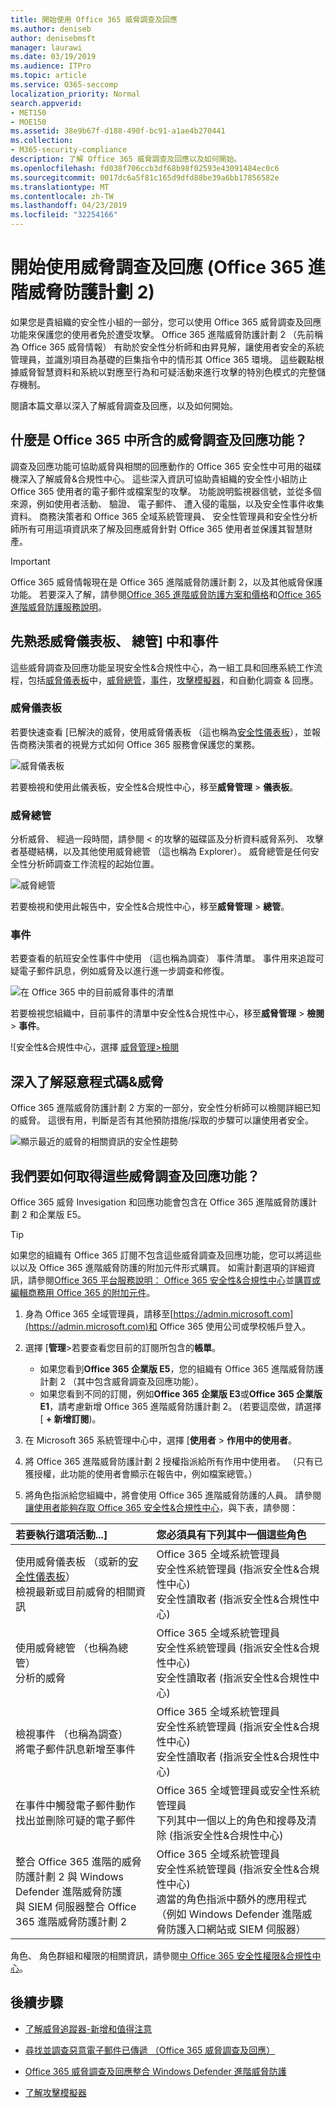 ```yaml
---
title: 開始使用 Office 365 威脅調查及回應
ms.author: deniseb
author: denisebmsft
manager: laurawi
ms.date: 03/19/2019
ms.audience: ITPro
ms.topic: article
ms.service: O365-seccomp
localization_priority: Normal
search.appverid:
- MET150
- MOE150
ms.assetid: 38e9b67f-d188-490f-bc91-a1ae4b270441
ms.collection:
- M365-security-compliance
description: 了解 Office 365 威脅調查及回應以及如何開始。
ms.openlocfilehash: fd038f706ccb3df68b98f02593e43091484ec0c6
ms.sourcegitcommit: 0017dc6a5f81c165d9dfd88be39a6bb17856582e
ms.translationtype: MT
ms.contentlocale: zh-TW
ms.lasthandoff: 04/23/2019
ms.locfileid: "32254166"
---
```

# <a name="get-started-with-threat-investigation-and-response-office-365-advanced-threat-protection-plan-2"></a>開始使用威脅調查及回應 (Office 365 進階威脅防護計劃 2)

如果您是貴組織的安全性小組的一部分，您可以使用 Office 365 威脅調查及回應功能來保護您的使用者免於遭受攻擊。 Office 365 進階威脅防護計劃 2 （先前稱為 Office 365 威脅情報） 有助於安全性分析師和由昇見解，讓使用者安全的系統管理員，並識別項目為基礎的巨集指令中的情形其 Office 365 環境。 這些觀點根據威脅智慧資料和系統以對應至行為和可疑活動來進行攻擊的特別色模式的完整儲存機制。
  
閱讀本篇文章以深入了解威脅調查及回應，以及如何開始。
  
## <a name="what-are-the-threat-investigation-and-response-capabilities-included-in-office-365"></a>什麼是 Office 365 中所含的威脅調查及回應功能？

調查及回應功能可協助威脅與相關的回應動作的 Office 365 安全性中可用的磁碟機深入了解威脅&amp;合規性中心。 這些深入資訊可協助貴組織的安全性小組防止 Office 365 使用者的電子郵件或檔案型的攻擊。 功能說明監視器信號，並從多個來源，例如使用者活動、 驗證、 電子郵件、 遭入侵的電腦，以及安全性事件收集資料。 商務決策者和 Office 365 全域系統管理員、 安全性管理員和安全性分析師所有可用這項資訊來了解及回應威脅針對 Office 365 使用者並保護其智慧財產。

> [!IMPORTANT]
> Office 365 威脅情報現在是 Office 365 進階威脅防護計劃 2，以及其他威脅保護功能。 若要深入了解，請參閱[Office 365 進階威脅防護方案和價格](https://products.office.com/exchange/advance-threat-protection)和[Office 365 進階威脅防護服務說明](https://docs.microsoft.com/office365/servicedescriptions/office-365-advanced-threat-protection-service-description)。
  
## <a name="get-acquainted-with-the-threat-dashboard-explorer-and-incidents"></a>先熟悉威脅儀表板、 總管] 中和事件

這些威脅調查及回應功能呈現安全性&amp;合規性中心，為一組工具和回應系統工作流程，包括[威脅儀表板](#threat-dashboard)中，[威脅總管](#threat-explorer)，[事件](get-started-with-ti.md#incidents)，[攻擊模擬器](attack-simulator.md)，和自動化調查 & 回應。
  
### <a name="threat-dashboard"></a>威脅儀表板

若要快速查看 [已解決的威脅，使用威脅儀表板 （這也稱為[安全性儀表板](security-dashboard.md)），並報告商務決策者的視覺方式如何 Office 365 服務會保護您的業務。
  
![威脅儀表板](media/ce013a31-3f80-4d09-bb95-bfb7623b8bc4.png)
  
若要檢視和使用此儀表板，安全性&amp;合規性中心，移至**威脅管理** \> **儀表板**。
  
### <a name="threat-explorer"></a>威脅總管

分析威脅、 經過一段時間，請參閱 < 的攻擊的磁碟區及分析資料威脅系列、 攻擊者基礎結構，以及其他使用威脅總管 （這也稱為 Explorer）。 威脅總管是任何安全性分析師調查工作流程的起始位置。
  
![威脅總管](media/7a7cecee-17f0-4134-bcb8-7cee3f3c3890.png)
  
若要檢視和使用此報告中，安全性&amp;合規性中心，移至**威脅管理** \> **總管**。
  
 ### <a name="incidents"></a>事件

若要查看的航班安全性事件中使用 （這也稱為調查） 事件清單。 事件用來追蹤可疑電子郵件訊息，例如威脅及以進行進一步調查和修復。
  
![在 Office 365 中的目前威脅事件的清單](media/acadd4c7-d2de-4146-aeb8-90cfad805a9c.png)
  
若要檢視您組織中，目前事件的清單中安全性&amp;合規性中心，移至**威脅管理** \> **檢閱** \> **事件**。
  
![安全性&amp;合規性中心，選擇 [威脅管理\>檢閱](media/e0f46454-fa38-40f0-a120-b595614d1d22.png)
  
## <a name="learn-more-about-malware-amp-threats"></a>深入了解惡意程式碼&amp;威脅

Office 365 進階威脅防護計劃 2 方案的一部分，安全性分析師可以檢閱詳細已知的威脅。 這很有用，判斷是否有其他預防措施/採取的步驟可以讓使用者安全。
  
![顯示最近的威脅的相關資訊的安全性趨勢](media/11e7d40d-139b-4c56-8d52-c091c8654151.png) 
  
## <a name="how-do-we-get-these-threat-investigation-and-response-capabilities"></a>我們要如何取得這些威脅調查及回應功能？

Office 365 威脅 Invesigation 和回應功能會包含在 Office 365 進階威脅防護計劃 2 和企業版 E5。 

> [!TIP]
> 如果您的組織有 Office 365 訂閱不包含這些威脅調查及回應功能，您可以將這些以以及 Office 365 進階威脅防護的附加元件形式購買。 如需計劃選項的詳細資訊，請參閱[Office 365 平台服務說明： Office 365 安全性&amp;合規性中心](https://docs.microsoft.com/office365/servicedescriptions/office-365-platform-service-description/office-365-securitycompliance-center)並[購買或編輯商務用 Office 365 的附加元件](https://docs.microsoft.com/office365/admin/subscriptions-and-billing/buy-or-edit-an-add-on)。
  
1. 身為 Office 365 全域管理員，請移至[https://admin.microsoft.com](https://admin.microsoft.com)和 Office 365 使用公司或學校帳戶登入。 
    
2. 選擇 [**管理**\>若要查看您目前的訂閱所包含的**帳單**。 
    - 如果您看到**Office 365 企業版 E5**，您的組織有 Office 365 進階威脅防護計劃 2 （其中包含威脅調查及回應功能）。 
    - 如果您看到不同的訂閱，例如**Office 365 企業版 E3**或**Office 365 企業版 E1**，請考慮新增 Office 365 進階威脅防護計劃 2。 (若要這麼做，請選擇 [ **+ 新增訂閱**)。
    
3. 在 Microsoft 365 系統管理中心中，選擇 [**使用者** \> **作用中的使用者**。
    
5. 將 Office 365 進階威脅防護計劃 2 授權指派給所有作用中使用者。 （只有已獲授權，此功能的使用者會顯示在報告中，例如檔案總管。）
    
6. 將角色指派給您組織中，將會使用 Office 365 進階威脅防護的人員。 請參閱[讓使用者能夠存取 Office 365 安全性&amp;合規性中心](grant-access-to-the-security-and-compliance-center.md)，與下表，請參閱：<br/>

  |**若要執行這項活動...]** <br/> |**您必須具有下列其中一個這些角色** <br/> |  
  |:-----|:-----|
  |使用威脅儀表板 （或新的[安全性儀表板](security-dashboard.md)）<br/> 檢視最新或目前威脅的相關資訊  <br/> |Office 365 全域系統管理員  <br/> 安全性系統管理員 (指派安全性&amp;合規性中心)  <br/> 安全性讀取者 (指派安全性&amp;合規性中心)  <br/> |
  |使用威脅總管 （也稱為總管）  <br/> 分析的威脅  <br/> |Office 365 全域系統管理員  <br/> 安全性系統管理員 (指派安全性&amp;合規性中心)  <br/> 安全性讀取者 (指派安全性&amp;合規性中心)  <br/> |
  |檢視事件 （也稱為調查） <br/> 將電子郵件訊息新增至事件  <br/> |Office 365 全域系統管理員  <br/> 安全性系統管理員 (指派安全性&amp;合規性中心)  <br/> 安全性讀取者 (指派安全性&amp;合規性中心)  <br/> |
  |在事件中觸發電子郵件動作  <br/> 找出並刪除可疑的電子郵件  <br/> |Office 365 全域管理員或安全性系統管理員  <br/> 下列其中一個以上的角色和搜尋及清除 (指派安全性&amp;合規性中心)  <br/> |
  |整合 Office 365 進階的威脅防護計劃 2 與 Windows Defender 進階威脅防護  <br/> 與 SIEM 伺服器整合 Office 365 進階威脅防護計劃 2  <br/> |Office 365 全域系統管理員  <br/> 安全性系統管理員 (指派安全性&amp;合規性中心)  <br/> 適當的角色指派中額外的應用程式 （例如 Windows Defender 進階威脅防護入口網站或 SIEM 伺服器）  <br/> |
   
角色、 角色群組和權限的相關資訊，請參閱[中 Office 365 安全性權限&amp;合規性中心](permissions-in-the-security-and-compliance-center.md)。
    
## <a name="next-steps"></a>後續步驟

- [了解威脅追蹤器-新增和值得注意](threat-trackers.md)
    
- [尋找並調查惡意電子郵件已傳遞 （Office 365 威脅調查及回應）](investigate-malicious-email-that-was-delivered.md)
    
- [Office 365 威脅調查及回應整合 Windows Defender 進階威脅防護](integrate-office-365-ti-with-wdatp.md)
    
- [了解攻擊模擬器](attack-simulator.md)
  

